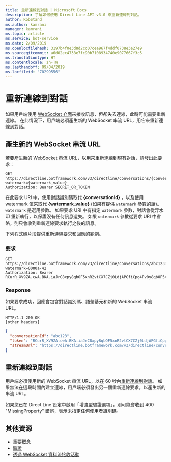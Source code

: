 ```yaml
---
title: 重新連線到對話 | Microsoft Docs
description: 了解如何使用 Direct Line API v3.0 來重新連線到對話。
author: RobStand
ms.author: kamrani
manager: kamrani
ms.topic: article
ms.service: bot-service
ms.date: 2/09/2019
ms.openlocfilehash: 3197b4f0e3d8d2cc07cea967f4ddf0738e3e27e9
ms.sourcegitcommit: a6d02ec4738e7fc90b7108934740e9077667f3c5
ms.translationtype: HT
ms.contentlocale: zh-TW
ms.lasthandoff: 09/04/2019
ms.locfileid: "70299556"
---
```

# <a name="reconnect-to-a-conversation"></a>重新連線到對話

如果用戶端使用 [WebSocket 介面](bot-framework-rest-direct-line-3-0-receive-activities.md#connect-via-websocket)來接收訊息，但卻失去連線，此時可能需要重新連線。 在此情況下，用戶端必須產生新的 WebSocket 串流 URL，用它來重新連線到對話。

## <a name="generate-a-new-websocket-stream-url"></a>產生新的 WebSocket 串流 URL

若要產生新的 WebSocket 串流 URL，以用來重新連線到現有對話，請發出此要求： 

```http
GET https://directline.botframework.com/v3/directline/conversations/{conversationId}?watermark={watermark_value}
Authorization: Bearer SECRET_OR_TOKEN
```

在此要求 URI 中，使用對話識別碼取代 **{conversationId}** ，以及使用 watermark 值來取代 **{watermark_value}** (如果有提供 `watermark` 參數的話)。 `watermark` 是選用參數。 如果要求 URI 中有指定 `watermark` 參數，對話會從浮水印 重新執行，以保證沒有任何訊息遺失。 如果 `watermark` 參數從要求 URI 中省略，則只會收到重新連線要求執行之後的訊息。

下列程式碼片段提供重新連線要求和回應的範例。

### <a name="request"></a>要求

```http
GET https://directline.botframework.com/v3/directline/conversations/abc123?watermark=0000a-42
Authorization: Bearer RCurR_XV9ZA.cwA.BKA.iaJrC8xpy8qbOF5xnR2vtCX7CZj0LdjAPGfiCpg4Fv0y8qbOF5xPGfiCpg4Fv0y8qqbOF5x8qbOF5xn
```

### <a name="response"></a>Response

如果要求成功，回應會包含對話識別碼、語彙基元和新的 WebSocket 串流 URL。

```http
HTTP/1.1 200 OK
[other headers]
```

```json
{
  "conversationId": "abc123",
  "token": "RCurR_XV9ZA.cwA.BKA.iaJrC8xpy8qbOF5xnR2vtCX7CZj0LdjAPGfiCpg4Fv0y8qbOF5xPGfiCpg4Fv0y8qqbOF5x8qbOF5xn",
  "streamUrl": "https://directline.botframework.com/v3/directline/conversations/abc123/stream?watermark=000a-4&amp;t=RCurR_XV9ZA.cwA..."
}
```

## <a name="reconnect-to-the-conversation"></a>重新連線到對話

用戶端必須使用新的 WebSocket 串流 URL，以在 60 秒內[重新連線到對話](bot-framework-rest-direct-line-3-0-receive-activities.md#connect-via-websocket)。 如果無法在這段時間內建立連線，用戶端必須發出另一個重新連線要求，以產生新的串流 URL。

如果您已在 Direct Line 設定中啟用「增強型驗證選項」，則可能會收到 400 "MissingProperty" 錯誤，表示未指定任何使用者識別碼。

## <a name="additional-resources"></a>其他資源

- [重要概念](bot-framework-rest-direct-line-3-0-concepts.md)
- [驗證](bot-framework-rest-direct-line-3-0-authentication.md)
- [透過 WebSocket 資料流接收活動](bot-framework-rest-direct-line-3-0-receive-activities.md#connect-via-websocket)
